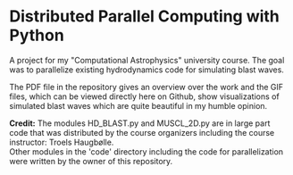 # Distributed Parallel Computing with Python
A project for my "Computational Astrophysics" university course. The goal was to parallelize existing hydrodynamics code for simulating blast waves.

The PDF file in the repository gives an overview over the work and the GIF files, which can be viewed directly here on Github, show visualizations of simulated blast waves which are quite beautiful in my humble opinion.

**Credit:** The modules HD_BLAST.py and MUSCL_2D.py are in large part code that was distributed by the course organizers including the course instructor: Troels Haugbølle. \
Other modules in the 'code' directory including the code for parallelization were written by the owner of this repository.
